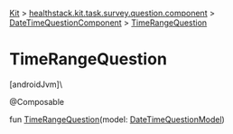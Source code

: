 
[Kit](../../../kit.html) > [healthstack.kit.task.survey.question.component](../index.html) > [DateTimeQuestionComponent](index.html) > [TimeRangeQuestion](-time-range-question.html)



# TimeRangeQuestion



[androidJvm]\




@Composable



fun [TimeRangeQuestion](-time-range-question.html)(model: [DateTimeQuestionModel](../../healthstack.kit.task.survey.question.model/-date-time-question-model/index.html))




